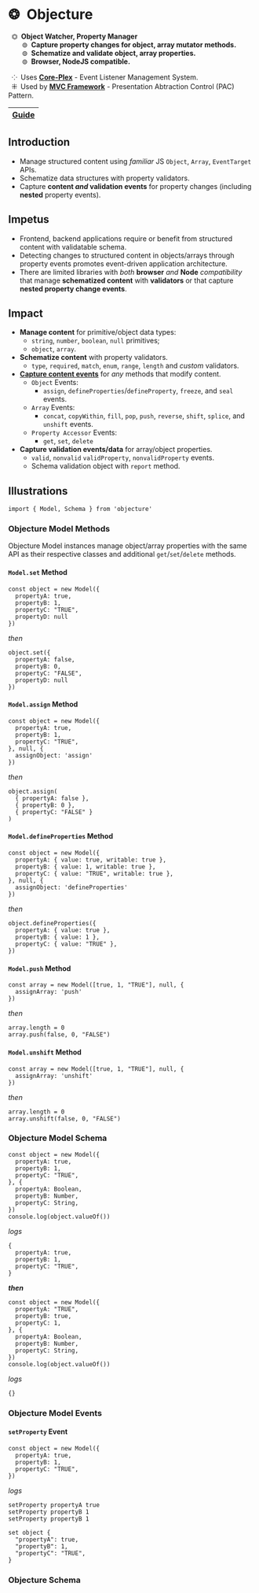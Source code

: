 # ❂&ensp;Objecture
&ensp;⏣&ensp;**Object Watcher, Property Manager**  
&ensp;&ensp;&ensp;&ensp;⊚&ensp;**Capture property changes for object, array mutator methods.**  
&ensp;&ensp;&ensp;&ensp;⊚&ensp;**Schematize and validate object, array properties.**  
&ensp;&ensp;&ensp;&ensp;⊚&ensp;**Browser, NodeJS compatible.**  

&ensp;⁘&ensp;Uses [**Core-Plex**](https://www.npmjs.com/package/core-plex) - Event Listener Management System.  
&ensp;⁜&ensp;Used by [**MVC Framework**](https://www.npmjs.com/package/mvc-framework) - Presentation Abtraction Control (PAC) Pattern.  

[**Guide**](./document/guide/index.md) |
| :-- |

## Introduction
 - Manage structured content using *familiar* JS `Object`, `Array`, `EventTarget` APIs.  
 - Schematize data structures with property validators.  
 - Capture **content *and* validation events** for property changes (including **nested** property events).  

## Impetus
 - Frontend, backend applications require or benefit from structured content with validatable schema.  
 - Detecting changes to structured content in objects/arrays through property events promotes event-driven application architecture.  
 - There are limited libraries with *both* **browser** *and* **Node** *compatibility* that manage **schematized content** with **validators** or that capture **nested property change events**.  

## Impact
 - **Manage content** for primitive/object data types: 
   - `string`, `number`, `boolean`, `null` primitives; 
   - `object`, `array`. 
 - **Schematize content** with property validators.  
   - `type`, `required`, `match`, `enum`, `range`, `length` and *custom* validators.  
 - [**Capture content events**](./document/guide/model/events/index.md) for *any* methods that modify content.  
   - `Object` Events:  
     - `assign`, `defineProperties`/`defineProperty`, `freeze`, and `seal` events.  
   - `Array` Events:  
     - `concat`, `copyWithin`, `fill`, `pop`, `push`, `reverse`, `shift`, `splice`, and `unshift` events.  
   - `Property Accessor` Events: 
     - `get`, `set`, `delete`  
 - **Capture validation events/data** for array/object properties.    
   - `valid`, `nonvalid` `validProperty`, `nonvalidProperty` events.  
   - Schema validation object with `report` method.  

## Illustrations
```
import { Model, Schema } from 'objecture'
```
### Objecture Model Methods
Objecture Model instances manage object/array properties with the same API as their respective classes and additional `get`/`set`/`delete` methods.  
#### `Model.set` Method
```
const object = new Model({
  propertyA: true,
  propertyB: 1,
  propertyC: "TRUE",
  propertyD: null
})
```
*then*  
```
object.set({
  propertyA: false,
  propertyB: 0,
  propertyC: "FALSE",
  propertyD: null
})
```
#### `Model.assign` Method
```
const object = new Model({
  propertyA: true,
  propertyB: 1,
  propertyC: "TRUE",
}, null, {
  assignObject: 'assign'
})
```
*then*  
```
object.assign(
  { propertyA: false },
  { propertyB: 0 },
  { propertyC: "FALSE" }
)
```
#### `Model.defineProperties` Method
```
const object = new Model({
  propertyA: { value: true, writable: true },
  propertyB: { value: 1, writable: true },
  propertyC: { value: "TRUE", writable: true },
}, null, {
  assignObject: 'defineProperties'
})
```
*then*  
```
object.defineProperties({
  propertyA: { value: true },
  propertyB: { value: 1 },
  propertyC: { value: "TRUE" },
})
```
#### `Model.push` Method
```
const array = new Model([true, 1, "TRUE"], null, {
  assignArray: 'push'
})
```
*then*  
```
array.length = 0
array.push(false, 0, "FALSE")
```
#### `Model.unshift` Method
```
const array = new Model([true, 1, "TRUE"], null, {
  assignArray: 'unshift'
})
```
*then*  
```
array.length = 0
array.unshift(false, 0, "FALSE")
```

### Objecture Model Schema
```
const object = new Model({
  propertyA: true,
  propertyB: 1,
  propertyC: "TRUE",
}, {
  propertyA: Boolean,
  propertyB: Number,
  propertyC: String,
})
console.log(object.valueOf())
```
*logs*  
```
{
  propertyA: true,
  propertyB: 1,
  propertyC: "TRUE",
}
```
***then***  
```
const object = new Model({
  propertyA: "TRUE",
  propertyB: true,
  propertyC: 1,
}, {
  propertyA: Boolean,
  propertyB: Number,
  propertyC: String,
})
console.log(object.valueOf())
```
*logs*  
```
{}
```

### Objecture Model Events
#### `setProperty` Event
```
const object = new Model({
  propertyA: true,
  propertyB: 1,
  propertyC: "TRUE",
})
```

*logs*  
```
setProperty propertyA true
setProperty propertyB 1
setProperty propertyB 1
```

```
set object {
  "propertyA": true,
  "propertyB": 1,
  "propertyC": "TRUE",
}
```

### Objecture Schema